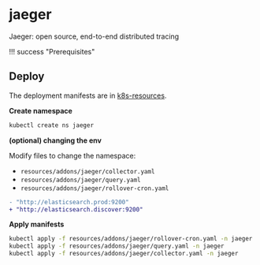 # jaeger

Jaeger: open source, end-to-end distributed tracing

!!! success "Prerequisites"


## Deploy

The deployment manifests are in [k8s-resources](k8s-resources.md).

**Create namespace**
```bash
kubectl create ns jaeger
```


**(optional) changing the env**

Modify files to change the namespace:

* `resources/addons/jaeger/collector.yaml`
* `resources/addons/jaeger/query.yaml`
* `resources/addons/jaeger/rollover-cron.yaml`

```diff
- "http://elasticsearch.prod:9200"
+ "http://elasticsearch.discover:9200"
```

**Apply manifests**
```bash
kubectl apply -f resources/addons/jaeger/rollover-cron.yaml -n jaeger
kubectl apply -f resources/addons/jaeger/query.yaml -n jaeger
kubectl apply -f resources/addons/jaeger/collector.yaml -n jaeger
```

